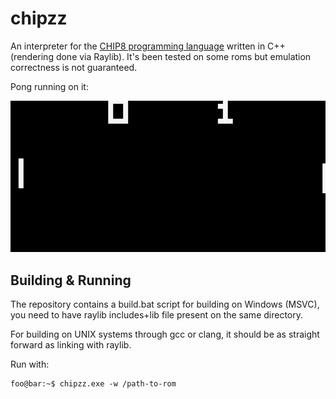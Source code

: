 # chipzz

An interpreter for the [CHIP8 programming language](http://devernay.free.fr/hacks/chip8/C8TECH10.HTM) written in C++ (rendering done via Raylib). It's been tested on some roms but emulation correctness is not guaranteed.

Pong running on it:


![Example running pong](.media/pong_example.png)

## Building & Running

The repository contains a build.bat script for building on Windows (MSVC), you need to have raylib includes+lib file present on the same directory.

For building on UNIX systems through gcc or clang, it should be as straight forward as linking with raylib.

Run with:

```console
foo@bar:~$ chipzz.exe -w /path-to-rom
```

